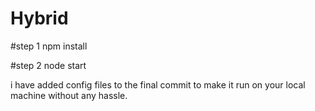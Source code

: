 # Hybrid

#step 1
npm install

#step 2
node start

i have added config files to the final commit to make it run on your local machine without any hassle.
